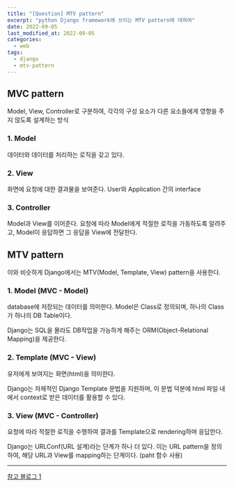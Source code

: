 ```yaml
---
title: "[Question] MTV pattern"
excerpt: "python Django framework에 쓰이는 MTV pattern에 대하여"
date: 2022-09-05
last_modified_at: 2022-09-05
categories:
  - web
tags:
  - django
  - mtv-pattern
---
```


## MVC pattern

Model, View, Controller로 구분하여, 각각의 구성 요소가 다른 요소들에게 영향을 주지 않도록 설계하는 방식

### 1. Model

데이터와 데이터를 처리하는 로직을 갖고 있다.

### 2. View

화면에 요청에 대한 결과물을 보여준다. User와 Application 간의 interface

### 3. Controller

Model과 View를 이어준다. 요청에 따라 Model에게 적절한 로직을 가동하도록 알려주고, Model이 응답하면 그 응답을 View에 전달한다.

## MTV pattern

이와 비슷하게 Django에서는 MTV(Model, Template, View) pattern을 사용한다.

### 1. Model (MVC - Model)

database에 저장되는 데이터를 의미한다. Model은 Class로 정의되며, 하나의 Class가 하나의 DB Table이다. 

Django는 SQL을 몰라도 DB작업을 가능하게 해주는 ORM(Object-Relational Mapping)을 제공한다.

### 2. Template (MVC - View)

유저에게 보여지는 화면(html)을 의미한다. 

Django는 자체적인 Django Template 문법을 지원하며, 이 문법 덕분에 html 파일 내에서 context로 받은 데이터를 활용할 수 있다.

### 3. View (MVC - Controller)

요청에 따라 적절한 로직을 수행하여 결과를 Template으로 rendering하며 응답한다.

Django는 URLConf(URL 설계)라는 단계가 하나 더 있다. 이는 URL pattern을 정의하여, 해당 URL과 View를 mapping하는 단계이다. (paht 함수 사용)

---

[참고 블로그 1](https://tibetsandfox.tistory.com/16)

